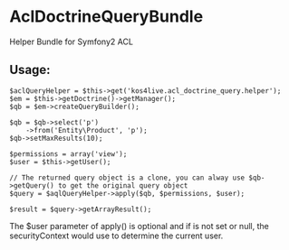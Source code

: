 AclDoctrineQueryBundle
======================

Helper Bundle for Symfony2 ACL

Usage:
------

    $aclQueryHelper = $this->get('kos4live.acl_doctrine_query.helper');
    $em = $this->getDoctrine()->getManager();
    $qb = $em->createQueryBuilder();

    $qb = $qb->select('p')
        ->from('Entity\Product', 'p');
    $qb->setMaxResults(10);

    $permissions = array('view');
    $user = $this->getUser();

    // The returned query object is a clone, you can alway use $qb->getQuery() to get the original query object
    $query = $aqlQueryHelper->apply($qb, $permissions, $user);

    $result = $query->getArrayResult();

The $user parameter of apply() is optional and if is not set or null, the securityContext would use to determine the current user.
